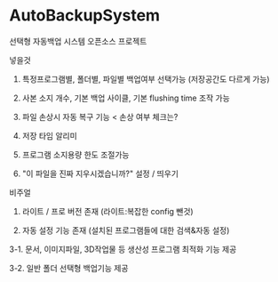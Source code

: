 # AutoBackupSystem
선택형 자동백업 시스템 오픈소스 프로젝트



넣을것

1. 특정프로그램별, 폴더별, 파일별 백업여부 선택가능 (저장공간도 다르게 가능)

2. 사본 소지 개수, 기본 백업 사이클, 기본 flushing time 조작 가능

3. 파일 손상시 자동 복구 기능 < 손상 여부 체크는?

4. 저장 타임 알리미

5. 프로그램 소지용량 한도 조절가능

6.  "이 파일을 진짜 지우시겠습니까?" 설정 / 띄우기



비주얼

1. 라이트 / 프로 버전 존재 (라이트:복잡한 config 뺀것)

2. 자동 설정 기능 존재 (설치된 프로그램들에 대한 검색&자동 설정)

3-1. 문서, 이미지파일, 3D작업물 등 생산성 프로그램 최적화 기능 제공

3-2. 일반 폴더 선택형 백업기능 제공
